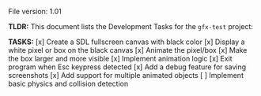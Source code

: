 File version: 1.01

**TLDR:**
This document lists the Development Tasks for the `gfx-test` project:

**TASKS:**
[x] Create a SDL fullscreen canvas with black color
[x] Display a white pixel or box on the black canvas
[x] Animate the pixel/box
[x] Make the box larger and more visible
[x] Implement animation logic
[x] Exit program when Esc keypress detected
[x] Add a debug feature for saving screenshots
[x] Add support for multiple animated objects
[ ] Implement basic physics and collision detection
